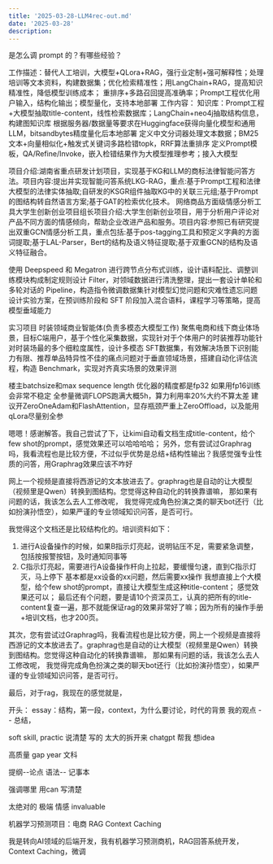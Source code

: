 ```yaml
---
title: '2025-03-28-LLM4rec-out.md'
date: '2025-03-28'
description:
---
```



是怎么调 prompt 的？有哪些经验？

工作描述：替代人工培训，大模型+QLora+RAG，强行业定制+强可解释性；处理培训等文本资料，构建数据集；优化检索精准性；用LangChain+RAG，提高知识精准性，降低模型训练成本；
重排序+多路召回提高准确率；Prompt工程优化用户输入，结构化输出；模型量化，支持本地部署
工作内容：
知识库：Prompt工程+大模型抽取title-content，线性检索数据库；LangChain+neo4j抽取结构信息，构建图知识库
根据服务器/数据量等要求在Huggingface获得向量化模型和通用LLM，bitsandbytes精度量化后本地部署
定义中文分词器处理文本数据；BM25文本+向量相似化+触发式关键词多路检错topk，RRF算法重排序
定义Prompt模板，QA/Refine/Invoke，嵌入检错结果作为大模型推理参考；接入大模型


项目介绍:湖南省重点研发计划项目，实现基于KG和LLM的商标法律智能问答方法。项目内容:提出并实现智能问答系统LKG-RAG，重点:基于Prompt工程和法律大模型的法律实体抽取;自研发的KSGR组件抽取KG中的关联三元组;基于Prompt的图结构转自然语言方案;基于GAT的检索优化技术。
网络商品方面级情感分析工具大学生创新创业项目组长项目介绍:大学生创新创业项目，用于分析用户评论对产品不同方面的情感倾向，帮助企业改进产品和服务。项目内容:参照已有研究提出双重GCN情感分析工具，重点包括:基于pos-tagging工具和预定义字典的方面词提取;基于LAL-Parser，Bert的结构及语义特征提取;基于双重GCN的结构及语义特征融合。

使用 Deepspeed 和 Megatron 进行跨节点分布式训练，设计语料配比、调整训练模块构成制定规则设计 Filter，对领域数据进行清洗整理，提出一套设计单轮和多轮对话的 Pipeline，构造指令微调数据集针对模型幻觉问题和灾难性遗忘问题设计实验方案，在预训练阶段和 SFT 阶段加入混合语料，课程学习等策略，提高模型垂域能力

实习项目 时装领域商业智能体(负责多模态大模型工作)
聚焦电商和线下商业体场景，目标C端用户，基于个性化采集数据，实现针对于个体用户的时装推荐功能针对时装场最的多个细粒度属性，设计多模态 SFT数据集，有效解决场景下识别能力有限、推荐单品特异性不佳的痛点问题对于垂直领域场景，搭建自动化评估流程，构造 Benchmark，实现对齐真实场景的效果评测

楼主batchsize和max sequence length
优化器的精度都是fp32 如果用fp16训练会非常不稳定
全参量微调FLOPS跑满大概5h，算力利用率20%大约不算太差
建议开ZeroOneAdam和FlashAttention，显存瓶颈严重上ZeroOffload，以及能用qLora尽量别全参


嗯嗯！感谢解答。我自己尝试了下，让kimi自动看文档生成title-content，给个few shot的prompt，感觉效果还可以哈哈哈哈；
另外，您有尝试过Graphrag吗，我看流程也是比较方便，不过似乎优势是总结+结构性输出？我感觉强专业性质的问答，用Graphrag效果应该不咋好


网上一个视频是直接将西游记的文本放进去了。graphrag也是自动的让大模型（视频里是Qwen）转换到图结构。您觉得这种自动化的转换靠谱嘛，
那如果有问题的话，我该怎么去人工修改呢，
我觉得完成角色扮演之类的聊天bot还行（比如扮演孙悟空），如果严谨的专业领域知识问答，是否可行。

我觉得这个文档还是比较结构化的。培训资料如下：
1. 进行A设备操作的时候，如果B指示灯亮起，说明钻压不足，需要紧急调整，包括按报警按钮，及时通知同事等
2. C指示灯亮起，需要进行A设备操作杆向上拉起，要缓慢匀速，直到C指示灯灭，马上停下
基本都是xx设备的xx问题，然后需要xx操作
我想直接上个大模型，给个few shot的prompt，直接让大模型生成这种title-content；
感觉效果还可以；
最后还有个问题，要是请10个资深员工，认真的把所有的title-content复查一遍，那不就能保证rag的效果非常好了嘛；因为所有的操作手册+培训文档，也才200页。


其次，您有尝试过Graphrag吗，我看流程也是比较方便，网上一个视频是直接将西游记的文本放进去了。graphrag也是自动的让大模型（视频里是Qwen）转换到图结构。您觉得这种自动化的转换靠谱嘛，
那如果有问题的话，我该怎么去人工修改呢，
我觉得完成角色扮演之类的聊天bot还行（比如扮演孙悟空），如果严谨的专业领域知识问答，是否可行。

最后，对于rag，我现在的感觉就是，


开头：
essay：结构，第一段，context，为什么要讨论，时代的背景
我的观点 -- 总结，

soft skill, practic
说清楚
写的
太大的拆开来
chatgpt 帮我 想idea

高质量 gap year 文科

提纲--论点
语法-- 记事本


强调哪里
用can
写清楚

太绝对的 极端 情感 invaluable

机器学习预测项目：电商
RAG
Context Caching

我是转向AI领域的后端开发，我有机器学习预测商机，RAG回答系统开发，Context Caching，微调

